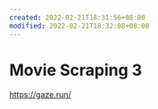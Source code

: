 ```yaml
---
created: 2022-02-21T18:31:56+08:00
modified: 2022-02-21T18:32:08+08:00
---
```


# Movie Scraping 3

https://gaze.run/
